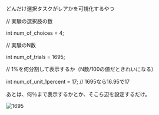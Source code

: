 どんだけ選択タスクがレアかを可視化するやつ

// 実験の選択肢の数

int num_of_choices = 4;

// 実験のN数

int num_of_trials = 1695;

// 1%を何分割して表示するか（N数/100の値だときれいになる）

int num_of_unit_1percent = 17; // 1695なら16.95で17

あとは、何％まで表示するかとか、そこら辺を設定するだけ。

![1695](https://github.com/user-attachments/assets/10052682-6d6a-43de-a81a-bff3105f855a)
